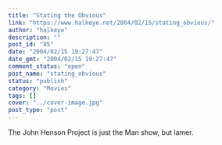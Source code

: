```yaml
---
title: "Stating the Obvious"
link: "https://www.halkeye.net/2004/02/15/stating_obvious/"
author: "halkeye"
description: ""
post_id: "85"
date: "2004/02/15 19:27:47"
date_gmt: "2004/02/15 19:27:47"
comment_status: "open"
post_name: "stating_obvious"
status: "publish"
category: "Movies"
tags: []
cover: "../cover-image.jpg"
post_type: "post"
---
```


The John Henson Project is just the Man show, but lamer.